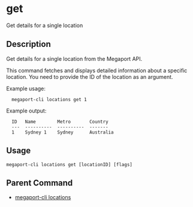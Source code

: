 # get

Get details for a single location

## Description

Get details for a single location from the Megaport API.

This command fetches and displays detailed information about a specific location.
You need to provide the ID of the location as an argument.

Example usage:

```
  megaport-cli locations get 1

```

Example output:
```
  ID   Name        Metro       Country
  ---  ----------  ----------  -------
  1    Sydney 1    Sydney      Australia

```



## Usage

```
megaport-cli locations get [locationID] [flags]
```



## Parent Command

* [megaport-cli locations](megaport-cli_locations.md)







